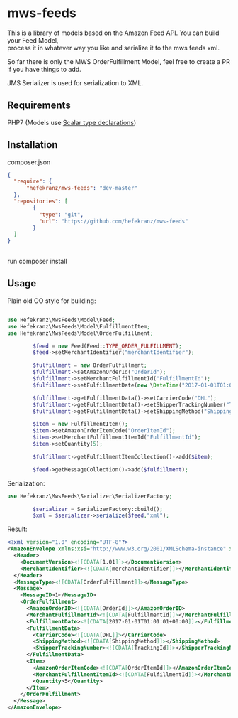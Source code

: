 # mws-feeds

This is a library of models based on the Amazon Feed API. You can build your Feed Model,  
process it in whatever way you like and serialize it to the mws feeds xml.

So far there is only the MWS OrderFulfillment Model, feel free to create a PR if you have things to add.

JMS Serializer is used for serialization to XML.

## Requirements
PHP7 (Models use [Scalar type declarations](http://php.net/manual/de/migration70.new-features.php#migration70.new-features.scalar-type-declarations))

## Installation
composer.json
```json
{
  "require": {
      "hefekranz/mws-feeds": "dev-master"
  },
  "repositories": [
        {
          "type": "git",
          "url": "https://github.com/hefekranz/mws-feeds"
        }
  ]
}
  
```
run composer install

## Usage

Plain old OO style for building:

```php

use Hefekranz\MwsFeeds\Model\Feed;
use Hefekranz\MwsFeeds\Model\FulfillmentItem;
use Hefekranz\MwsFeeds\Model\OrderFulfillment;

        $feed = new Feed(Feed::TYPE_ORDER_FULFILLMENT);
        $feed->setMerchantIdentifier("merchantIdentifier");

        $fulfillment = new OrderFulfillment;
        $fulfillment->setAmazonOrderId("OrderId");
        $fulfillment->setMerchantFulfillmentId("FulfillmentId");
        $fulfillment->setFulfillmentDate(new \DateTime("2017-01-01T01:01:01+0000"));

        $fulfillment->getFulfillmentData()->setCarrierCode("DHL");
        $fulfillment->getFulfillmentData()->setShipperTrackingNumber("TrackingId");
        $fulfillment->getFulfillmentData()->setShippingMethod("ShippingMethod");

        $item = new FulfillmentItem();
        $item->setAmazonOrderItemCode("OrderItemId");
        $item->setMerchantFulfillmentItemId("FulfillmentId");
        $item->setQuantity(5);

        $fulfillment->getFulfillmentItemCollection()->add($item);

        $feed->getMessageCollection()->add($fulfillment);
```

Serialization:

```php
use Hefekranz\MwsFeeds\Serializer\SerializerFactory;

        $serializer = SerializerFactory::build();
        $xml = $serializer->serialize($feed,"xml");
```

Result:
```xml
<?xml version="1.0" encoding="UTF-8"?>
<AmazonEnvelope xmlns:xsi="http://www.w3.org/2001/XMLSchema-instance" xmlns:noNamespaceSchemaLocation="http://g-ecx.images-amazon.com/images/G/01/rainier/help/xsd/release_1_9/amzn-envelope.xsd">
  <Header>
    <DocumentVersion><![CDATA[1.01]]></DocumentVersion>
    <MerchantIdentifier><![CDATA[merchantIdentifier]]></MerchantIdentifier>
  </Header>
  <MessageType><![CDATA[OrderFulfillment]]></MessageType>
  <Message>
    <MessageID>1</MessageID>
    <OrderFulfillment>
      <AmazonOrderID><![CDATA[OrderId]]></AmazonOrderID>
      <MerchantFulfillmentId><![CDATA[FulfillmentId]]></MerchantFulfillmentId>
      <FulfillmentDate><![CDATA[2017-01-01T01:01:01+00:00]]></FulfillmentDate>
      <FulfillmentData>
        <CarrierCode><![CDATA[DHL]]></CarrierCode>
        <ShippingMethod><![CDATA[ShippingMethod]]></ShippingMethod>
        <ShipperTrackingNumber><![CDATA[TrackingId]]></ShipperTrackingNumber>
      </FulfillmentData>
      <Item>
        <AmazonOrderItemCode><![CDATA[OrderItemId]]></AmazonOrderItemCode>
        <MerchantFulfillmentItemId><![CDATA[FulfillmentId]]></MerchantFulfillmentItemId>
        <Quantity>5</Quantity>
      </Item>
    </OrderFulfillment>
  </Message>
</AmazonEnvelope>

```